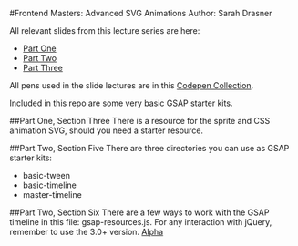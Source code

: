 #Frontend Masters: Advanced SVG Animations
Author: Sarah Drasner

All relevant slides from this lecture series are here:
* [Part One](https://slides.com/sdrasner/frontendmasters1/)
* [Part Two](https://slides.com/sdrasner/frontendmasters2/)
* [Part Three](https://slides.com/sdrasner/frontendmasters3/)

All pens used in the slide lectures are in this [Codepen Collection](http://codepen.io/collection/XvBQJQ/).

Included in this repo are some very basic GSAP starter kits. 

##Part One, Section Three
There is a resource for the sprite and CSS animation SVG, should you need a starter resource.

##Part Two, Section Five
There are three directories you can use as GSAP starter kits:
* basic-tween
* basic-timeline
* master-timeline

##Part Two, Section Six
There are a few ways to work with the GSAP timeline in this file: gsap-resources.js. For any interaction with jQuery, remember to use the 3.0+ version. [Alpha](https://code.jquery.com/jquery-3.0.0-alpha1.js)